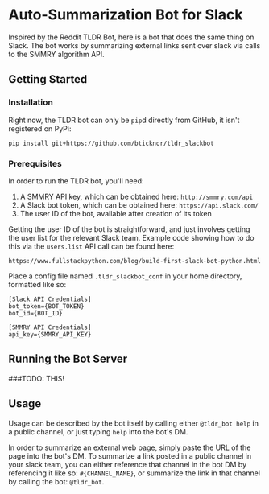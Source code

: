 # Auto-Summarization Bot for Slack

Inspired by the Reddit TLDR Bot, here is a bot that does the same thing on Slack.  The bot works by summarizing external links sent over slack via calls to the SMMRY algorithm API.

## Getting Started

### Installation

Right now, the TLDR bot can only be ```pip```d directly from GitHub, it isn't registered on PyPi:

```pip install git+https://github.com/bticknor/tldr_slackbot```

### Prerequisites

In order to run the TLDR bot, you'll need:
1) A SMMRY API key, which can be obtained here: ```http://smmry.com/api```
2) A Slack bot token, which can be obtained here: ```https://api.slack.com/```
3) The user ID of the bot, available after creation of its token

Getting the user ID of the bot is straightforward, and just involves getting the user list for the relevant Slack team.  Example code showing how to do this via the ```users.list``` API call can be found here:

```https://www.fullstackpython.com/blog/build-first-slack-bot-python.html```

Place a config file named ```.tldr_slackbot_conf``` in your home directory, formatted like so:

```
[Slack API Credentials]
bot_token={BOT_TOKEN}
bot_id={BOT_ID}

[SMMRY API Credentials]
api_key={SMMRY_API_KEY}
```

## Running the Bot Server

###TODO: THIS!

## Usage

Usage can be described by the bot itself by calling either ```@tldr_bot help``` in a public channel, or just typing ```help``` into the bot's DM.

In order to summarize an external web page, simply paste the URL of the page into the bot's DM.  To summarize a link posted in a public channel in your slack team, you can either reference that channel in the bot DM by referencing it like so: ```#{CHANNEL_NAME}```, or summarize the link in that channel by calling the bot: ```@tldr_bot```.


